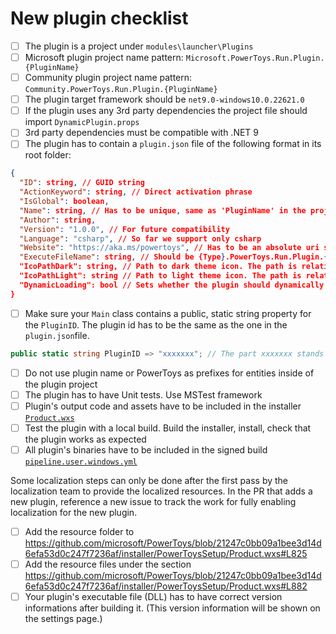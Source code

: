 # New plugin checklist

- [ ] The plugin is a project under `modules\launcher\Plugins`
- [ ] Microsoft plugin project name pattern: `Microsoft.PowerToys.Run.Plugin.{PluginName}`
- [ ] Community plugin project name pattern: `Community.PowerToys.Run.Plugin.{PluginName}`
- [ ] The plugin target framework should be `net9.0-windows10.0.22621.0`
- [ ] If the plugin uses any 3rd party dependencies the project file should import `DynamicPlugin.props`
- [ ] 3rd party dependencies must be compatible with .NET 9
- [ ] The plugin has to contain a `plugin.json` file of the following format in its root folder:

```json
{
  "ID": string, // GUID string
  "ActionKeyword": string, // Direct activation phrase
  "IsGlobal": boolean,
  "Name": string, // Has to be unique, same as 'PluginName' in the project name pattern  
  "Author": string,
  "Version": "1.0.0", // For future compatibility
  "Language": "csharp", // So far we support only csharp 
  "Website": "https://aka.ms/powertoys", // Has to be an absolute uri starting with "http://" or "https://".
  "ExecuteFileName": string, // Should be {Type}.PowerToys.Run.Plugin.{PluginName}.dll
  "IcoPathDark": string, // Path to dark theme icon. The path is relative to the root plugin folder 
  "IcoPathLight": string // Path to light theme icon. The path is relative to the root plugin folder
  "DynamicLoading": bool // Sets whether the plugin should dynamically load any dependencies isolated from the core application.  
}
```

- [ ] Make sure your `Main` class contains a public, static string property for the `PluginID`. The plugin id has to be the same as the one in the `plugin.json`file.

```csharp
public static string PluginID => "xxxxxxx"; // The part xxxxxxx stands for the plugin ID.
```

- [ ] Do not use plugin name or PowerToys as prefixes for entities inside of the plugin project
- [ ] The plugin has to have Unit tests. Use MSTest framework
- [ ] Plugin's output code and assets have to be included in the installer [`Product.wxs`](/installer/PowerToysSetup/Product.wxs)
- [ ] Test the plugin with a local build. Build the installer, install, check that the plugin works as expected
- [ ] All plugin's binaries have to be included in the signed build [`pipeline.user.windows.yml`](/.pipelines/pipeline.user.windows.yml)

Some localization steps can only be done after the first pass by the localization team to provide the localized resources.
In the PR that adds a new plugin, reference a new issue to track the work for fully enabling localization for the new plugin.

- [ ] Add the resource folder to https://github.com/microsoft/PowerToys/blob/21247c0bb09a1bee3d14d6efa53d0c247f7236af/installer/PowerToysSetup/Product.wxs#L825
- [ ] Add the resource files under the section https://github.com/microsoft/PowerToys/blob/21247c0bb09a1bee3d14d6efa53d0c247f7236af/installer/PowerToysSetup/Product.wxs#L882
- [ ] Your plugin's executable file (DLL) has to have correct version informations after building it. (This version information will be shown on the settings page.)
